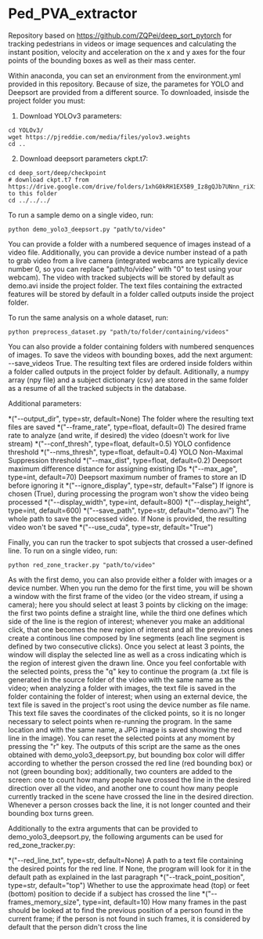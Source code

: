 # Ped_PVA_extractor
Repository based on https://github.com/ZQPei/deep_sort_pytorch for tracking pedestrians in videos or image sequences and calculating the instant position, velocity and acceleration on the x and y axes for the four points of the bounding boxes as well as their mass center.

Within anaconda, you can set an environment from the environment.yml provided in this repository. Because of size, the parametes for YOLO and Deepsort are provided from a different source. To downloaded, insisde the project folder you must:

1. Download YOLOv3 parameters:
```
cd YOLOv3/
wget https://pjreddie.com/media/files/yolov3.weights
cd ..
```

2. Download deepsort parameters ckpt.t7:
```
cd deep_sort/deep/checkpoint
# download ckpt.t7 from 
https://drive.google.com/drive/folders/1xhG0kRH1EX5B9_Iz8gQJb7UNnn_riXi6 to this folder
cd ../../../
```  

To run a sample demo on a single video, run: 
```
python demo_yolo3_deepsort.py "path/to/video"
```
You can provide a folder with a numbered sequence of images instead of a video file. Additionally, you can provide a device number instead of a path to grab video from a live camera (integrated webcams are typically device number 0, so you can replace "path/to/video" with "0" to test using your webcam). The video with tracked subjects will be stored by default as demo.avi inside the project folder. The text files containing the extracted features will be stored by default in a folder called outputs inside the project folder.

To run the same analysis on a whole dataset, run: 
```
python preprocess_dataset.py "path/to/folder/containing/videos"
```
You can also provide a folder containing folders with numbered senquences of images. To save the videos with bounding boxes, add the next argument: --save_videos True. The resulting text files are ordered inside folders within a folder called outputs in the project folder by default. Aditionally, a numpy array (npy file) and a subject dictionary (csv) are stored in the same folder as a resume of all the tracked subjects in the database.

Additional parameters:

*("--output_dir", type=str, default=None) The folder where the resulting text files are saved
*("--frame_rate", type=float, default=0) The desired frame rate to analyze (and write, if desired) the video (doesn't work for live stream)
*("--conf_thresh", type=float, default=0.5) YOLO confidence threshold 
*("--nms_thresh", type=float, default=0.4) YOLO Non-Maximal Suppression threshold
*("--max_dist", type=float, default=0.2) Deepsort maximum difference distance for assigning existing IDs 
*("--max_age", type=int, default=70) Deepsort maximum number of frames to store an ID before ignoring it
*("--ignore_display", type=str, default="False") If ignore is chosen (True), during processing the program won't show the video being processed
*("--display_width", type=int, default=800)
*("--display_height", type=int, default=600)
*("--save_path", type=str, default="demo.avi") The whole path to save the processed video. If None is provided, the resulting video won't be saved
*("--use_cuda", type=str, default="True")

Finally, you can run the tracker to spot subjects that crossed a user-defined line. To run on a single video, run:
```
python red_zone_tracker.py "path/to/video"
```
As with the first demo, you can also provide either a folder with images or a device number. When you run the demo for the first time, you will be shown a window with the first frame of the video (or the video stream, if using a camera); here you should select at least 3 points by clicking on the image: the first two points define a straight line, while the third one defines which side of the line is the region of interest; whenever you make an additional click, that one becomes the new region of interest and all the previous ones create a continous line composed by line segments (each line segment is defined by two consecutive clicks). Once you select at least 3 points, the window will display the selected line as well as a cross indicating which is the region of interest given the drawn line. Once you feel confortable with the selected points, press the "q" key to continue the program (a .txt file is generated in the source folder of the video with the same name as the video; when analyzing a folder with images, the text file is saved in the folder containing the folder of interest; when using an external device, the text file is saved in the project's root using the device number as file name. This text file saves the coordinates of the clicked points, so it is no longer necessary to select points when re-running the program. In the same location and with the same name, a JPG image is saved showing the red line in the image). You can reset the selected points at any moment by pressing the "r" key. The outputs of this script are the same as the ones obtained with demo_yolo3_deepsort.py, but bounding box color will differ according to whether the person crossed the red line (red bounding box) or not (green bounding box); additionally, two counters are added to the screen: one to count how many people have crossed the line in the desired direction over all the video, and another one to count how many people currently tracked in the scene have crossed the line in the desired direction. Whenever a person crosses back the line, it is not longer counted and their bounding box turns green.

Additionally to the extra arguments that can be provided to demo_yolo3_deepsort.py, the following arguments can be used for red_zone_tracker.py:

*("--red_line_txt", type=str, default=None) A path to a text file containing the desired points for the red line. If None, the program will look for it in the default path as explained in the last paragraph
*("--track_point_position", type=str, default="top") Whether to use the approximate head (top) or feet (bottom) position to decide if a subject has crossed the line
*("--frames_memory_size", type=int, default=10) How many frames in the past should be looked at to find the previous position of a person found in the current frame; if the person is not found in such frames, it is considered by default that the person didn't cross the line
